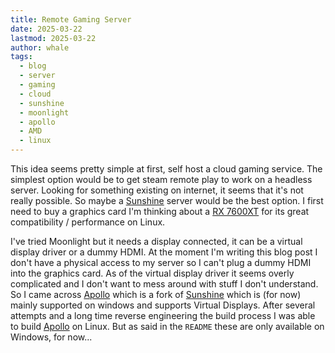 ```yaml
---
title: Remote Gaming Server
date: 2025-03-22
lastmod: 2025-03-22
author: whale
tags:
  - blog
  - server
  - gaming
  - cloud
  - sunshine
  - moonlight
  - apollo
  - AMD
  - linux
---
```

This idea seems pretty simple at first, self host a cloud gaming service. The simplest option would be to get steam remote play to work on a headless server. Looking for something existing on internet, it seems that it's not really possible. So maybe a [Sunshine](https://github.com/LizardByte/Sunshine) server would be the best option. I first need to buy a graphics card I'm thinking about a [RX 7600XT](https://www.amd.com/fr/products/graphics/desktops/radeon/7000-series/amd-radeon-rx-7600-xt.html#tabs-05d56812ab-item-412fac163c-tab) for its great compatibility / performance on Linux.

I've tried Moonlight but it needs a display connected, it can be a virtual display driver or a dummy HDMI. At the moment I'm writing this blog post I don't have a physical access to my server so I can't plug a dummy HDMI into the graphics card. As of the virtual display driver it seems overly complicated and I don't want to mess around with stuff I don't understand. So I came across [Apollo](https://github.com/ClassicOldSong/Apollo) which is a fork of [Sunshine](https://github.com/LizardByte/Sunshine) which is (for now) mainly supported on windows and supports Virtual Displays. After several attempts and a long time reverse engineering the build process I was able to build [Apollo](https://github.com/ClassicOldSong/Apollo) on Linux. But as said in the `README` these are only available on Windows, for now...